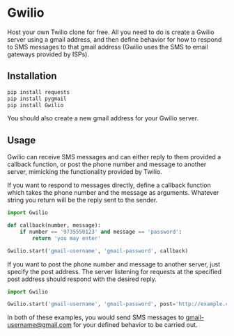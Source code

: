 Gwilio
======

Host your own Twilio clone for free.  All you need to do is create a Gwilio server using a gmail address, and then define behavior for how to respond to SMS messages to that gmail address (Gwilio uses the SMS to email gateways provided by ISPs).

Installation
------------

``` bash
pip install requests
pip install pygmail
pip install Gwilio
```

You should also create a new gmail address for your Gwilio server.

Usage
-----

Gwilio can receive SMS messages and can either reply to them provided a callback function, or post the phone number and message to another server, mimicking the functionality provided by Twilio.

If you want to respond to messages directly, define a callback function which takes the phone number and the message as arguments.  Whatever string you return will be the reply sent to the sender.

``` python
import Gwilio

def callback(number, message):
	if number == '9735550123' and message == 'password':
		return 'you may enter'

Gwilio.start('gmail-username', 'gmail-password', callback)
```

If you want to post the phone number and message to another server, just specify the post address.  The server listening for requests at the specified post address should respond with the desired reply.

``` python
import Gwilio

Gwilio.start('gmail-username', 'gmail-password', post='http://example.com/post-endpoint')
```

In both of these examples, you would send SMS messages to gmail-username@gmail.com for your defined behavior to be carried out.


